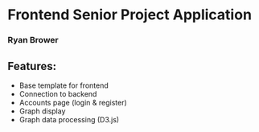 # Frontend Senior Project Application
### Ryan Brower

## Features:

* Base template for frontend
* Connection to backend
* Accounts page (login & register)
* Graph display
* Graph data processing (D3.js)
